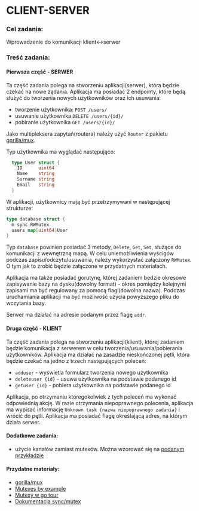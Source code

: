 # CLIENT-SERVER
 
### Cel zadania: 
  Wprowadzenie do komunikacji klient<->serwer 

### Treść zadania:
#### Pierwsza część - SERWER
Ta część zadania polega na stworzeniu aplikacji(serwer), która będzie czekać na nowe żądania.
Aplikacja ma posiadać 2 endpointy, które będą służyć do tworzenia nowych użytkowników oraz ich usuwania:
 - tworzenie użytkownika: `POST /users/`
 - usuwanie użytkownika `DELETE /users/{id}/`
 - pobiranie użytkownika `GET /users/{id}/`

Jako multipleksera zapytań(routera) należy użyć `Router` z pakietu [gorilla/mux](https://godoc.org/github.com/gorilla/mux).

Typ użytkownika ma wyglądać następująco:
```go
  type User struct {
    ID      uint64
    Name    string
    Surname string
    Email   string
  }
```

W aplikacji, użytkownicy mają być przetrzymywani w
następującej strukturze:
```go
type database struct {
  m sync.RWMutex
  users map[uint64]User
}
```

Typ `database` powinien posiadać 3 metody, `Delete`, `Get`, `Set`, służące do komunikacji z wewnętrzną mapą.
W celu uniemożliwienia wyścigów podczas zapisu/odczytu/usuwania, należy wykorzystać załączony `RWMutex`. O tym jak to zrobić będzie załączone w przydatnych materiałach.

Aplikacja ma także posiadać gorutynę, której zadaniem bedzie okresowe zapisywanie bazy na dysku(dowolny format) - okres pomiędzy kolejnymi zapisami ma być regulowany za pomocą flagi(dowolna nazwa).
Podczas uruchamiania aplikacji ma być możliwość użycia powyższego pliku do wczytania bazy.

Serwer ma działać na adresie podanym przez flagę `addr`.

#### Druga część - KLIENT
Ta część zadania polega na stworzeniu aplikacji(klient), której zadaniem będzie komunikacja z serwerem w celu tworzenia/usuwania/pobierania użytkowników.
Aplikacja ma działać na zasadzie nieskończonej pętli, która będzie czekać na jedno z trzech następujących poleceń:
  - `adduser` - wyświetla formularz tworzenia nowego użytkownika
  - `deleteuser {id}` - usuwa użytkownika na podstawie podanego id
  - `getuser {id}` - pobiera użytkownika na podstawie podanego id

Aplikacja, po otrzymaniu któregokolwiek z tych poleceń ma wykonać odpowiednią akcję. W razie otrzymania niepoprawnego polecenia, aplikacja ma wypisać informację `Unknown task {nazwa niepoprawnego zadania}` i wrócić do pętli.
Aplikacja ma posiadać flagę określającą adres, na którym działa serwer.

#### Dodatkowe zadania:
  - użycie kanałów zamiast mutexów. Można wzorować się na [podanym przykładzie](https://medium.com/stupid-gopher-tricks/more-powerful-synchronization-in-go-using-channels-f4a1c3242ed0) 

#### Przydatne materiały:
  - [gorilla/mux](https://godoc.org/github.com/gorilla/mux)
  - [Mutexes by example](https://gobyexample.com/mutexes)
  - [Mutexy w go tour](https://tour.golang.org/concurrency/9)
  - [Dokumentacja sync/mutex](https://golang.org/pkg/sync/#RWMutex)
